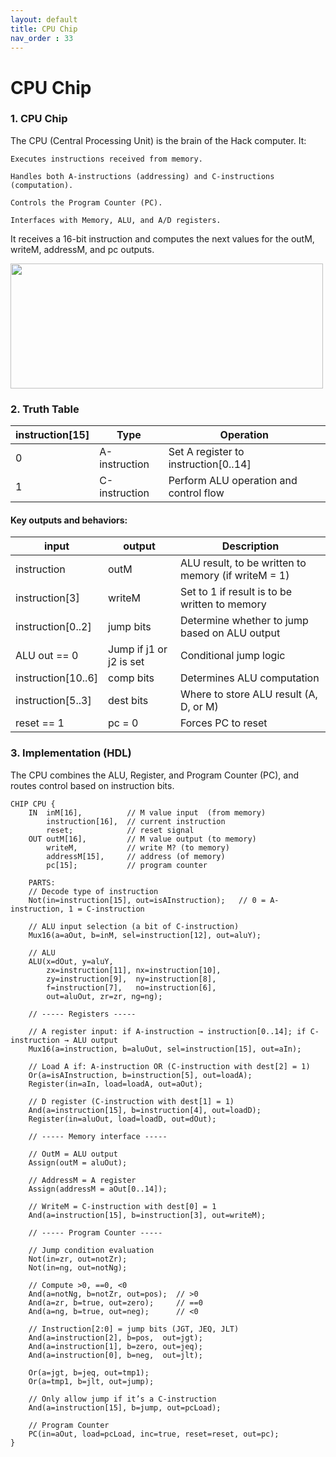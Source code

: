 ```yaml
---
layout: default
title: CPU Chip
nav_order : 33
---
```


# CPU Chip

### 1. CPU Chip

The CPU (Central Processing Unit) is the brain of the Hack computer. It:

    Executes instructions received from memory.

    Handles both A-instructions (addressing) and C-instructions (computation).

    Controls the Program Counter (PC).

    Interfaces with Memory, ALU, and A/D registers.

It receives a 16-bit instruction and computes the next values for the outM, writeM, addressM, and pc outputs.

<img src="/nand2tetris/images/cpu.png" width="500" height="200px"/>


### 2. Truth Table

| instruction[15] | Type         | Operation                                     |
|------------------|--------------|-----------------------------------------------|
| 0                | A-instruction| Set A register to instruction[0..14]          |
| 1                | C-instruction| Perform ALU operation and control flow        |

#### Key outputs and behaviors:

| input              | output                 | Description                                              |
|--------------------|------------------------|----------------------------------------------------------|
| instruction        | outM                   | ALU result, to be written to memory (if writeM = 1)     |
| instruction[3]     | writeM                 | Set to 1 if result is to be written to memory            |
| instruction[0..2]  | jump bits              | Determine whether to jump based on ALU output            |
| ALU out == 0       | Jump if j1 or j2 is set| Conditional jump logic                                   |
| instruction[10..6] | comp bits              | Determines ALU computation                               |
| instruction[5..3]  | dest bits              | Where to store ALU result (A, D, or M)                   |
| reset == 1         | pc = 0                 | Forces PC to reset                                       |

### 3. Implementation (HDL)

The CPU combines the ALU, Register, and Program Counter (PC), and routes control based on instruction bits.

```hdl
CHIP CPU {
    IN  inM[16],          // M value input  (from memory)
        instruction[16],  // current instruction
        reset;            // reset signal
    OUT outM[16],         // M value output (to memory)
        writeM,           // write M? (to memory)
        addressM[15],     // address (of memory)
        pc[15];           // program counter

    PARTS:
    // Decode type of instruction
    Not(in=instruction[15], out=isAInstruction);   // 0 = A-instruction, 1 = C-instruction

    // ALU input selection (a bit of C-instruction)
    Mux16(a=aOut, b=inM, sel=instruction[12], out=aluY);

    // ALU
    ALU(x=dOut, y=aluY,
        zx=instruction[11], nx=instruction[10],
        zy=instruction[9],  ny=instruction[8],
        f=instruction[7],   no=instruction[6],
        out=aluOut, zr=zr, ng=ng);

    // ----- Registers -----

    // A register input: if A-instruction → instruction[0..14]; if C-instruction → ALU output
    Mux16(a=instruction, b=aluOut, sel=instruction[15], out=aIn);

    // Load A if: A-instruction OR (C-instruction with dest[2] = 1)
    Or(a=isAInstruction, b=instruction[5], out=loadA);
    Register(in=aIn, load=loadA, out=aOut);

    // D register (C-instruction with dest[1] = 1)
    And(a=instruction[15], b=instruction[4], out=loadD);
    Register(in=aluOut, load=loadD, out=dOut);

    // ----- Memory interface -----

    // OutM = ALU output
    Assign(outM = aluOut);

    // AddressM = A register
    Assign(addressM = aOut[0..14]);

    // WriteM = C-instruction with dest[0] = 1
    And(a=instruction[15], b=instruction[3], out=writeM);

    // ----- Program Counter -----

    // Jump condition evaluation
    Not(in=zr, out=notZr);
    Not(in=ng, out=notNg);

    // Compute >0, ==0, <0
    And(a=notNg, b=notZr, out=pos);  // >0
    And(a=zr, b=true, out=zero);     // ==0
    And(a=ng, b=true, out=neg);      // <0

    // Instruction[2:0] = jump bits (JGT, JEQ, JLT)
    And(a=instruction[2], b=pos,  out=jgt);
    And(a=instruction[1], b=zero, out=jeq);
    And(a=instruction[0], b=neg,  out=jlt);

    Or(a=jgt, b=jeq, out=tmp1);
    Or(a=tmp1, b=jlt, out=jump);

    // Only allow jump if it’s a C-instruction
    And(a=instruction[15], b=jump, out=pcLoad);

    // Program Counter
    PC(in=aOut, load=pcLoad, inc=true, reset=reset, out=pc);
}


 ```
